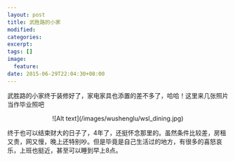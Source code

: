 ```yaml
---
layout: post
title: 武胜路的小家
modified:
categories: 
excerpt:
tags: []
image:
  feature:
date: 2015-06-29T22:04:30+08:00
---
```


武胜路的小家终于装修好了，家电家具也添置的差不多了，哈哈！这里来几张照片当作毕业照吧
<div style="text-align:center" markdown="1">
![Alt text](/images/wushenglu/wsl_dining.jpg)
</div>

终于也可以结束财大的日子了，4年了，还挺怀念那里的。虽然条件比较差，房租又贵，网又慢，晚上还特别吵。但是毕竟是自己生活过的地方，有很多的喜怒哀乐，上班也挺近，甚至可以睡到早上8点。
